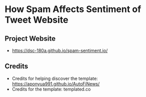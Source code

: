 # How Spam Affects Sentiment of Tweet Website 

## Project Website
* https://dsc-180a.github.io/spam-sentiment.io/


## Credits

* Credits for helping discover the template: https://aponyua991.github.io/AutoFiNews/
* Credits for the template: templated.co

